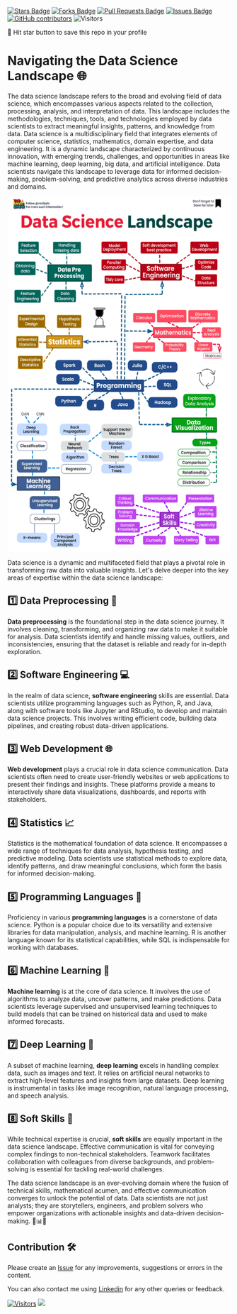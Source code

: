 <a href="https://github.com/drshahizan/BDM/stargazers"><img src="https://img.shields.io/github/stars/drshahizan/BDM" alt="Stars Badge"/></a>
<a href="https://github.com/drshahizan/BDM/network/members"><img src="https://img.shields.io/github/forks/drshahizan/BDM" alt="Forks Badge"/></a>
<a href="https://github.com/drshahizan/BDM/pulls"><img src="https://img.shields.io/github/issues-pr/drshahizan/BDM" alt="Pull Requests Badge"/></a>
<a href="https://github.com/drshahizan/BDM"><img src="https://img.shields.io/github/issues/drshahizan/BDM" alt="Issues Badge"/></a>
<a href="https://github.com/drshahizan/BDM/graphs/contributors"><img alt="GitHub contributors" src="https://img.shields.io/github/contributors/drshahizan/BDM?color=2b9348"></a>
![Visitors](https://api.visitorbadge.io/api/visitors?path=https%3A%2F%2Fgithub.com%2Fdrshahizan%2BDM&labelColor=%23d9e3f0&countColor=%23697689&style=flat)

🌟 Hit star button to save this repo in your profile

# Navigating the Data Science Landscape 🌐

The data science landscape refers to the broad and evolving field of data science, which encompasses various aspects related to the collection, processing, analysis, and interpretation of data. This landscape includes the methodologies, techniques, tools, and technologies employed by data scientists to extract meaningful insights, patterns, and knowledge from data. Data science is a multidisciplinary field that integrates elements of computer science, statistics, mathematics, domain expertise, and data engineering. It is a dynamic landscape characterized by continuous innovation, with emerging trends, challenges, and opportunities in areas like machine learning, deep learning, big data, and artificial intelligence. Data scientists navigate this landscape to leverage data for informed decision-making, problem-solving, and predictive analytics across diverse industries and domains.

<p align="center">
<img src="../images/ds_landscape.gif"  height="800" />
</p>

Data science is a dynamic and multifaceted field that plays a pivotal role in transforming raw data into valuable insights. Let's delve deeper into the key areas of expertise within the data science landscape:

## 1️⃣ **Data Preprocessing** 🧹

**Data preprocessing** is the foundational step in the data science journey. It involves cleaning, transforming, and organizing raw data to make it suitable for analysis. Data scientists identify and handle missing values, outliers, and inconsistencies, ensuring that the dataset is reliable and ready for in-depth exploration.

## 2️⃣ **Software Engineering** 💻

In the realm of data science, **software engineering** skills are essential. Data scientists utilize programming languages such as Python, R, and Java, along with software tools like Jupyter and RStudio, to develop and maintain data science projects. This involves writing efficient code, building data pipelines, and creating robust data-driven applications.

## 3️⃣ **Web Development** 🌐

**Web development** plays a crucial role in data science communication. Data scientists often need to create user-friendly websites or web applications to present their findings and insights. These platforms provide a means to interactively share data visualizations, dashboards, and reports with stakeholders.

## 4️⃣ **Statistics** 📈

Statistics is the mathematical foundation of data science. It encompasses a wide range of techniques for data analysis, hypothesis testing, and predictive modeling. Data scientists use statistical methods to explore data, identify patterns, and draw meaningful conclusions, which form the basis for informed decision-making.

## 5️⃣ **Programming Languages** 🐍

Proficiency in various **programming languages** is a cornerstone of data science. Python is a popular choice due to its versatility and extensive libraries for data manipulation, analysis, and machine learning. R is another language known for its statistical capabilities, while SQL is indispensable for working with databases.

## 6️⃣ **Machine Learning** 🤖

**Machine learning** is at the core of data science. It involves the use of algorithms to analyze data, uncover patterns, and make predictions. Data scientists leverage supervised and unsupervised learning techniques to build models that can be trained on historical data and used to make informed forecasts.

## 7️⃣ **Deep Learning** 🧠

A subset of machine learning, **deep learning** excels in handling complex data, such as images and text. It relies on artificial neural networks to extract high-level features and insights from large datasets. Deep learning is instrumental in tasks like image recognition, natural language processing, and speech analysis.

## 8️⃣ **Soft Skills** 🤝

While technical expertise is crucial, **soft skills** are equally important in the data science landscape. Effective communication is vital for conveying complex findings to non-technical stakeholders. Teamwork facilitates collaboration with colleagues from diverse backgrounds, and problem-solving is essential for tackling real-world challenges.

The data science landscape is an ever-evolving domain where the fusion of technical skills, mathematical acumen, and effective communication converges to unlock the potential of data. Data scientists are not just analysts; they are storytellers, engineers, and problem solvers who empower organizations with actionable insights and data-driven decision-making. 🚀📊💡

## Contribution 🛠️
Please create an [Issue](https://github.com/drshahizan/BDM/issues) for any improvements, suggestions or errors in the content.

You can also contact me using [Linkedin](https://www.linkedin.com/in/drshahizan/) for any other queries or feedback.

[![Visitors](https://api.visitorbadge.io/api/visitors?path=https%3A%2F%2Fgithub.com%2Fdrshahizan&labelColor=%23697689&countColor=%23555555&style=plastic)](https://visitorbadge.io/status?path=https%3A%2F%2Fgithub.com%2Fdrshahizan)
![](https://hit.yhype.me/github/profile?user_id=81284918)


